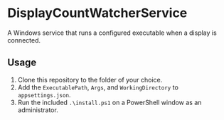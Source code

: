# DisplayCountWatcherService

A Windows service that runs a configured executable when a display is connected.

## Usage
1. Clone this repository to the folder of your choice.
1. Add the `ExecutablePath`, `Args`, and `WorkingDirectory` to `appsettings.json`.
1. Run the included `.\install.ps1` on a PowerShell window as an administrator.